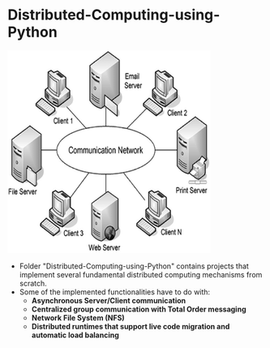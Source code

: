 # Distributed-Computing-using-Python

<p align="left">
  <img src="../imgs/distributed_systems.png" alt="???" width="400" height="400"/>
</p>

* Folder "Distributed-Computing-using-Python" contains projects that implement several fundamental distributed computing mechanisms from scratch.
* Some of the implemented functionalities have to do with:
    - **Asynchronous Server/Client communication**
    - **Centralized group communication with Total Order messaging** 
    - **Network File System (NFS)**
    - **Distributed runtimes that support live code migration and automatic load balancing**
